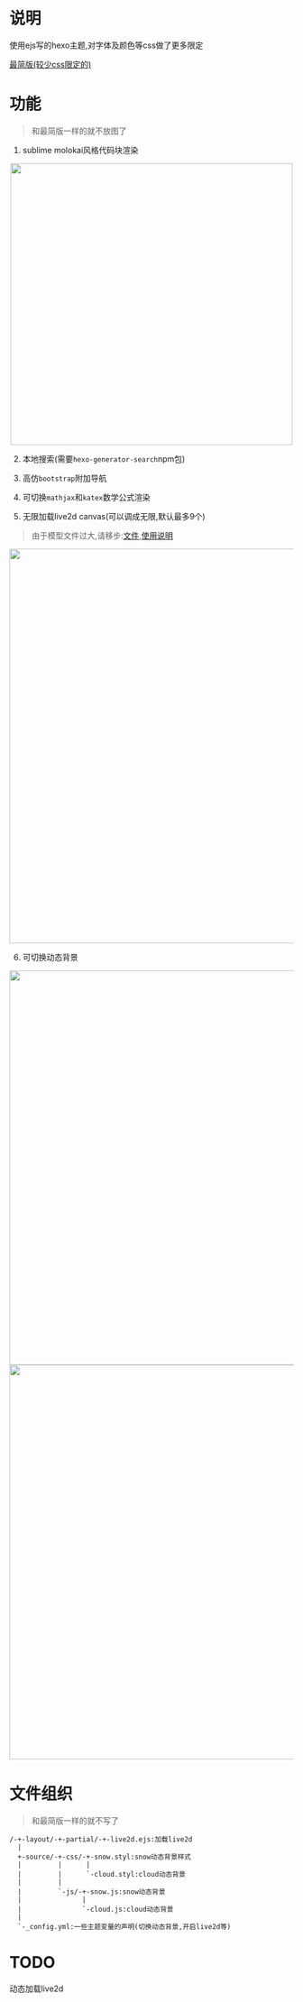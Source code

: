 # 说明

使用ejs写的hexo主题,对字体及颜色等css做了更多限定

[最简版(较少css限定的)](https://github.com/hexo-simple-theme/ejs_sample)

# 功能

> 和最简版一样的就不放图了

1. sublime molokai风格代码块渲染

<div align="center">
  <img width="500px" src="https://github.com/hexo-simple-theme/theme_demo/blob/master/molokai.png"> 
</div>

2. 本地搜索(需要`hexo-generator-search`npm包)

3. 高仿`bootstrap`附加导航

4. 可切换`mathjax`和`katex`数学公式渲染

5. 无限加载live2d canvas(可以调成无限,默认最多9个)

> 由于模型文件过大,请移步:[文件](https://github.com/hexo-simple-theme/hexo_live2d),[使用说明](https://github.com/darkin-blade/live2d_SDK_WebGL)

<div align="center">
  <img width="700px" src="https://github.com/hexo-simple-theme/theme_demo/blob/master/live2d.png"> 
</div>

6. 可切换动态背景

<div align="center">
  <img width="700px" src="https://github.com/hexo-simple-theme/theme_demo/blob/master/cloud.png"> 
  <img width="700px" src="https://github.com/hexo-simple-theme/theme_demo/blob/master/snow.png"> 
</div>

# 文件组织

> 和最简版一样的就不写了

```
/-+-layout/-+-partial/-+-live2d.ejs:加载live2d
  |
  +-source/-+-css/-+-snow.styl:snow动态背景样式
  |         |      |
  |         |      `-cloud.styl:cloud动态背景
  |         |
  |         `-js/-+-snow.js:snow动态背景
  |               |
  |               `-cloud.js:cloud动态背景
  |
  `-_config.yml:一些主题变量的声明(切换动态背景,开启live2d等)
```

# TODO

动态加载live2d
